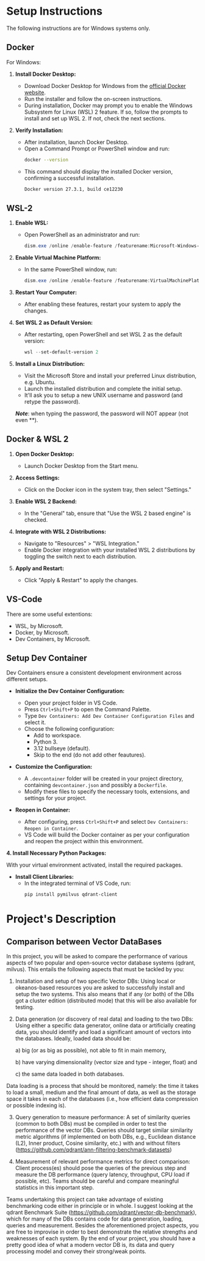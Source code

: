 # Setup Instructions
The following instructions are for Windows systems only.

## Docker 
For Windows:

1. **Install Docker Desktop:**
   - Download Docker Desktop for Windows from the [official Docker website](https://docs.docker.com/desktop/setup/install/windows-install/).
   - Run the installer and follow the on-screen instructions.
   - During installation, Docker may prompt you to enable the Windows Subsystem for Linux (WSL) 2 feature. If so, follow the prompts to install and set up WSL 2. If not, check the next sections. 

2. **Verify Installation:**
   - After installation, launch Docker Desktop.
   - Open a Command Prompt or PowerShell window and run:
        ```bash
        docker --version
        ```
   - This command should display the installed Docker version, confirming a successful installation.
        ```bash
        Docker version 27.3.1, build ce12230
        ```

## WSL-2

1. **Enable WSL:**
   - Open PowerShell as an administrator and run:
     ```powershell
     dism.exe /online /enable-feature /featurename:Microsoft-Windows-Subsystem-Linux /all /norestart
     ```

2. **Enable Virtual Machine Platform:**
   - In the same PowerShell window, run:
     ```powershell
     dism.exe /online /enable-feature /featurename:VirtualMachinePlatform /all /norestart
     ```

3. **Restart Your Computer:**
   - After enabling these features, restart your system to apply the changes.

4. **Set WSL 2 as Default Version:**
   - After restarting, open PowerShell and set WSL 2 as the default version:
     ```powershell
     wsl --set-default-version 2
     ```

5. **Install a Linux Distribution:**
   - Visit the Microsoft Store and install your preferred Linux distribution, e.g. Ubuntu.
   - Launch the installed distribution and complete the initial setup.
   - It'll ask you to setup a new UNIX username and password (and retype the password).

    ***Note***: when typing the password, the password will NOT appear (not even **).

## Docker & WSL 2

1. **Open Docker Desktop:**
   - Launch Docker Desktop from the Start menu.

2. **Access Settings:**
   - Click on the Docker icon in the system tray, then select "Settings."

3. **Enable WSL 2 Backend:**
   - In the "General" tab, ensure that "Use the WSL 2 based engine" is checked.

4. **Integrate with WSL 2 Distributions:**
   - Navigate to "Resources" > "WSL Integration."
   - Enable Docker integration with your installed WSL 2 distributions by toggling the switch next to each distribution.

5. **Apply and Restart:**
   - Click "Apply & Restart" to apply the changes.

## VS-Code
There are some useful extentions:
- WSL, by Microsoft.
- Docker, by Microsoft.
- Dev Containers, by Microsoft.

## Setup Dev Container
Dev Containers ensure a consistent development environment across different setups.

- **Initialize the Dev Container Configuration:**
  - Open your project folder in VS Code.
  - Press `Ctrl+Shift+P` to open the Command Palette.
  - Type `Dev Containers: Add Dev Container Configuration Files` and select it.
  - Choose the following configuration:
      - Add to workspace. 
      - Python 3.
      - 3.12 bullseye (default).
      - Skip to the end (do not add other feautures).

- **Customize the Configuration:**
  - A `.devcontainer` folder will be created in your project directory, containing `devcontainer.json` and possibly a `Dockerfile`.
  - Modify these files to specify the necessary tools, extensions, and settings for your project.

- **Reopen in Container:**
  - After configuring, press `Ctrl+Shift+P` and select `Dev Containers: Reopen in Container`.
  - VS Code will build the Docker container as per your configuration and reopen the project within this environment.

**4. Install Necessary Python Packages:**

With your virtual environment activated, install the required packages.

- **Install Client Libraries:**
  - In the integrated terminal of VS Code, run:
    ```bash
    pip install pymilvus qdrant-client
    ```

# Project's Description
## Comparison between Vector DataBases
In this project, you will be asked to compare the performance of various aspects of two popular and open-source vector database systems (qdrant, milvus). This entails the following aspects that must be tackled by you:

1) Installation and setup of two specific Vector DBs: Using local or okeanos-based resources you are asked to successfully install and setup the two systems. This also means that if any (or both) of the DBs got a cluster edition (distributed mode) that this will be also available for testing.

2) Data generation (or discovery of real data) and loading to the two DBs: Using either a specific data generator, online data or artificially creating data, you should identify and load a significant amount of vectors into the databases. Ideally, loaded data should be:

    a) big (or as big as possible), not able to fit in main memory,

    b) have varying dimensionality (vector size and type - integer, float) and 
    
    c) the same data loaded in both databases.

Data loading is a process that should be monitored, namely: the time it takes to load a small, medium and the final amount of data, as well as the storage space it takes in each of the databases (i.e., how efficient data compression or possible indexing is).

3) Query generation to measure performance: A set of similarity queries (common to both DBs) must be compiled in order to test the performance of the vector DBs. Queries should target similar similarity metric algorithms (if implemented on both DBs, e.g., Euclidean distance (L2), Inner product, Cosine similarity, etc.) with and without filters (https://github.com/qdrant/ann-filtering-benchmark-datasets)

4) Measurement of relevant performance metrics for direct comparison: Client process(es) should pose the queries of the previous step and measure the DB performance (query latency, throughput, CPU load if possible, etc). Teams should be careful and compare meaningful statistics in this important step.

Teams undertaking this project can take advantage of existing benchmarking code either in principle or in whole. I suggest looking at the qdrant Benchmark Suite (https://github.com/qdrant/vector-db-benchmark), which for many of the DBs contains code for data generation, loading, queries and measurement. Besides the aforementioned project aspects, you are free to improvise in order to best demonstrate the relative strengths and weaknesses of each system. By the end of your project, you should have a pretty good idea of what a modern vector DB is, its data and query processing model and convey their strong/weak points.